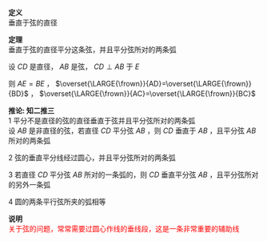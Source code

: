 **定义**  
垂直于弦的直径  
  
**定理**  
垂直于弦的直径平分这条弦，并且平分弦所对的两条弧  
  
设 $CD$ 是直径， $AB$ 是弦， $CD\perp AB$ 于 $E$  
  
则 $AE=BE$ ， $\overset{\LARGE{\frown}}{AD}=\overset{\LARGE{\frown}}{BD}$ ， $\overset{\LARGE{\frown}}{AC}=\overset{\LARGE{\frown}}{BC}$  
  
**推论: 知二推三**  
1 平分不是直径的弦的直径垂直于弦并且平分弦所对的两条弧  
设 $AB$ 是非直径的弦，若直径 $CD$ 平分弦 $AB$ ，则 $CD$ 垂直于 $AB$ ，且平分弦 $AB$ 所对的两条弧  
  
2 弦的垂直平分线经过圆心，并且平分弦所对的两条弧  
  
3 若直径 $CD$ 平分弦 $AB$ 所对的一条弧的，则 $CD$ 垂直平分弦 $AB$ ，且平分弦所对的另外一条弧  
  
4 圆的两条平行弦所夹的弧相等  
  
**说明**  
<font color=red>关于弦的问题，常常需要过圆心作线的垂线段，这是一条非常重要的辅助线</font>  
